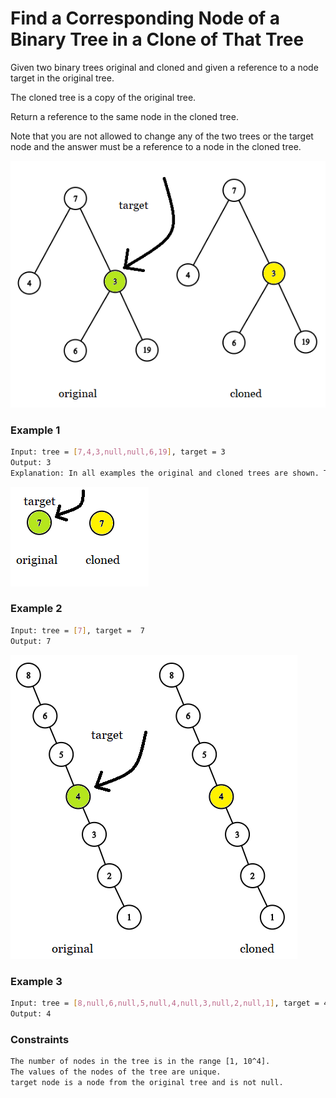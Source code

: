 # Find a Corresponding Node of a Binary Tree in a Clone of That Tree

Given two binary trees original and cloned and given a reference to a node target in the original tree.

The cloned tree is a copy of the original tree.

Return a reference to the same node in the cloned tree.

Note that you are not allowed to change any of the two trees or the target node and the answer must be a reference to a node in the cloned tree.

[![e1](e1.png)]()
### Example 1
```sh
Input: tree = [7,4,3,null,null,6,19], target = 3
Output: 3
Explanation: In all examples the original and cloned trees are shown. The target node is a green node from the original tree. The answer is the yellow node from the cloned tree.
```

[![e2](e2.png)]()
### Example 2
```sh
Input: tree = [7], target =  7
Output: 7
```

[![e3](e3.png)]()
### Example 3
```sh
Input: tree = [8,null,6,null,5,null,4,null,3,null,2,null,1], target = 4
Output: 4
```

### Constraints
```sh
The number of nodes in the tree is in the range [1, 10^4].
The values of the nodes of the tree are unique.
target node is a node from the original tree and is not null.
```
